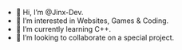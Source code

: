 - 👋 Hi, I’m @Jinx-Dev.
- 👀 I’m interested in Websites, Games & Coding.
- 🌱 I’m currently learning C++.
- 💞️ I’m looking to collaborate on a special project.

